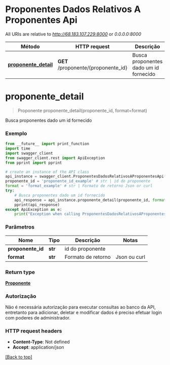 # Proponentes Dados Relativos A Proponentes Api

All URIs are relative to *http://68.183.107.229:8000* or *0.0.0.0:8000*

Método | HTTP request | Descrição
------------- | ------------- | -------------
[**proponente_detail**](/docs/DadosRelativosAProjetosApi.mdProponentesDadosRelativosAProponentesApi.md#proponente_detail) | **GET** /proponente/{proponente_id} | Busca proponentes dado um id fornecido


# **proponente_detail**
> Proponente proponente_detail(proponente_id, format=format)

Busca proponentes dado um id fornecido

### Exemplo
```python
from __future__ import print_function
import time
import swagger_client
from swagger_client.rest import ApiException
from pprint import pprint

# create an instance of the API class
api_instance = swagger_client.ProponentesDadosRelativosAProponentesApi()
proponente_id = 'proponente_id_example' # str | id do proponente
format = 'format_example' # str | Formato de retorno Json or curl
try:
    # Busca proponentes dado um id fornecido
    api_response = api_instance.proponente_detail(proponente_id, format=format)
    pprint(api_response)
except ApiException as e:
    print("Exception when calling ProponentesDadosRelativosAProponentesApi->proponente_detail: %s\n" % e)
```

### Parâmetros

Nome | Tipo | Descrição  | Notas
------------- | ------------- | ------------- | -------------
 **proponente_id** | **str**| id do proponente | 
 **format** | **str**| Formato de retorno | Json ou curl 

### Return type

[**Proponente**](Proponente.md)

### Autorização

Não é necessária autorização para executar consultas ao banco da API, entretanto para adicionar, deletar e modificar dados é preciso efetuar login com poderes de administrador.

### HTTP request headers

 - **Content-Type**: Not defined
 - **Accept**: application/json

[[Back to top]](#)
